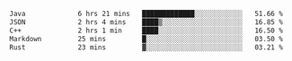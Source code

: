 <!--START_SECTION:waka-->

```txt
Java             6 hrs 21 mins   █████████████░░░░░░░░░░░░   51.66 %
JSON             2 hrs 4 mins    ████▒░░░░░░░░░░░░░░░░░░░░   16.85 %
C++              2 hrs 1 min     ████░░░░░░░░░░░░░░░░░░░░░   16.50 %
Markdown         25 mins         █░░░░░░░░░░░░░░░░░░░░░░░░   03.50 %
Rust             23 mins         ▓░░░░░░░░░░░░░░░░░░░░░░░░   03.21 %
```

<!--END_SECTION:waka-->
